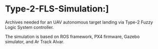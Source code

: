 # Type-2-FLS-Simulation:]

Archives needed for an UAV autonomous target landing via Type-2 Fuzzy Logic System controller.

The simulation is based on ROS framework, PX4 firmware, Gazebo simulator, and Ar Track Alvar.
